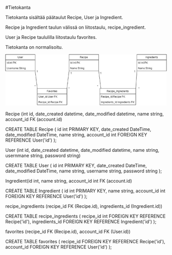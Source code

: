 #Tietokanta

Tietokanta sisältää päätaulut Recipe, User ja Ingredient.

Recipe ja Ingredient taulun välissä on liitostaulu, recipe_ingredient.

User ja Recipe taululilla liitostaulu favorites.

Tietokanta on normalisoitu.


![Tietokantakaavio](https://github.com/silmish/Project-recipe/blob/master/documentation/Tietokantakaavio.jpg)


Recipe (int id, date_created datetime, date_modified datetime, name string, account_id FK (account.id)

CREATE TABLE Recipe (
id int PRIMARY KEY,
date_created DateTime,
date_modified DateTime,
name string,
account_id int FOREIGN KEY REFERENCE User('id')
);

User (int id, date_created datetime, date_modified datetime, name string, usernmane string, password string)

CREATE TABLE User (
id int PRIMARY KEY,
date_created DateTime,
date_modified DateTime,
name string,
username string,
password string
);

Ingredient(id int, name string, account_id int FK (account.id)

CREATE TABLE Ingredient (
id int PRIMARY KEY,
name string,
account_id int FOREIGN KEY REFERENCE User('id')
);

recipe_ingredients (recipe_id FK (Recipe.id), ingredients_id (Ingredient.id))

CREATE TABLE recipe_ingredients (
recipe_id int FOREIGN KEY REFERENCE Recipe('id'),
ingredients_id FOREIGN KEY REFERENCE Ingredient('id')
);

favorites (recipe_id FK (Recipe.id), account_id FK (User.id))

CREATE TABLE favorites (
recipe_id FOREIGN KEY REFERENCE Recipe('id'),
account_id FOREIGN KEY REFERENCE User('id')
); 




